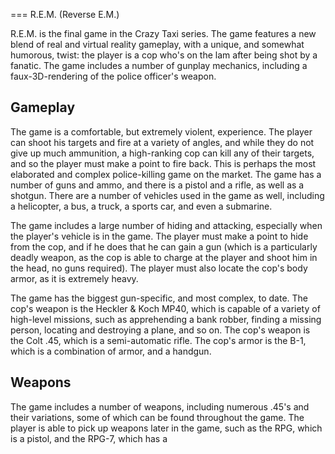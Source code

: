 
===
R.E.M. (Reverse E.M.)

R.E.M. is the final game in the Crazy Taxi series. The game features a new blend of real and virtual reality gameplay, with a unique, and somewhat humorous, twist: the player is a cop who's on the lam after being shot by a fanatic. The game includes a number of gunplay mechanics, including a faux-3D-rendering of the police officer's weapon.

## Gameplay

The game is a comfortable, but extremely violent, experience. The player can shoot his targets and fire at a variety of angles, and while they do not give up much ammunition, a high-ranking cop can kill any of their targets, and so the player must make a point to fire back. This is perhaps the most elaborated and complex police-killing game on the market. The game has a number of guns and ammo, and there is a pistol and a rifle, as well as a shotgun. There are a number of vehicles used in the game as well, including a helicopter, a bus, a truck, a sports car, and even a submarine.

The game includes a large number of hiding and attacking, especially when the player's vehicle is in the game. The player must make a point to hide from the cop, and if he does that he can gain a gun (which is a particularly deadly weapon, as the cop is able to charge at the player and shoot him in the head, no guns required). The player must also locate the cop's body armor, as it is extremely heavy.

The game has the biggest gun-specific, and most complex, to date. The cop's weapon is the Heckler & Koch MP40, which is capable of a variety of high-level missions, such as apprehending a bank robber, finding a missing person, locating and destroying a plane, and so on. The cop's weapon is the Colt .45, which is a semi-automatic rifle. The cop's armor is the B-1, which is a combination of armor, and a handgun.

## Weapons

The game includes a number of weapons, including numerous .45's and their variations, some of which can be found throughout the game. The player is able to pick up weapons later in the game, such as the RPG, which is a pistol, and the RPG-7, which has a
